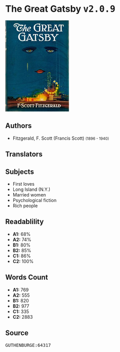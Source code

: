 # The Great Gatsby <kbd>v2.0.9</kbd>

![](./cover.medium.jpg "")

## Authors


 - Fitzgerald, F. Scott (Francis Scott) <small>(1896 - 1940)</small>

## Translators



## Subjects


 - First loves
 - Long Island (N.Y.)
 - Married women
 - Psychological fiction
 - Rich people

## Readablility


 - **A1:** 68%
 - **A2:** 74%
 - **B1:** 80%
 - **B2:** 85%
 - **C1:** 86%
 - **C2:** 100%

## Words Count


 - **A1:** 769
 - **A2:** 555
 - **B1:** 820
 - **B2:** 977
 - **C1:** 335
 - **C2:** 2883

## Source


<kbd>GUTHENBURGE:64317</kbd>
